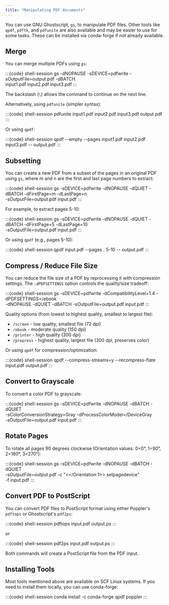 ```yaml
---
title: "Manipulating PDF documents"
---
```


You can use GNU Ghostscript, `gs`, to manipulate PDF files. Other tools
like `qpdf`, `pdftk`, and `pdfunite` are also available and may be easier
to use for some tasks. These can be installed via conda-forge if not
already available.

## Merge

You can merge multiple PDFs using `gs`:

:::{code} shell-session
gs -dNOPAUSE -sDEVICE=pdfwrite -sOutputFile=output.pdf -dBATCH \
    input1.pdf input2.pdf input3.pdf
:::

The backslash (`\`) allows the command to continue on the next line.

Alternatively, using `pdfunite` (simpler syntax):

:::{code} shell-session
pdfunite input1.pdf input2.pdf input3.pdf output.pdf
:::

Or using `qpdf`:

:::{code} shell-session
qpdf --empty --pages input1.pdf input2.pdf input3.pdf -- output.pdf
:::

## Subsetting

You can create a new PDF from a subset of the pages in an original
PDF using `gs`, where m and n are the first and last page numbers to extract:

:::{code} shell-session
gs -sDEVICE=pdfwrite -dNOPAUSE -dQUIET -dBATCH -dFirstPage=m -dLastPage=n \
    -sOutputFile=output.pdf input.pdf
:::

For example, to extract pages 5-10:

:::{code} shell-session
gs -sDEVICE=pdfwrite -dNOPAUSE -dQUIET -dBATCH -dFirstPage=5 -dLastPage=10 \
    -sOutputFile=output.pdf input.pdf
:::

Or using `qpdf` (e.g., pages 5-10):

:::{code} shell-session
qpdf input.pdf --pages . 5-10 -- output.pdf
:::

## Compress / Reduce File Size

You can reduce the file size of a PDF by reprocessing it with compression
settings. The `-dPDFSETTINGS` option controls the quality/size tradeoff:

:::{code} shell-session
gs -sDEVICE=pdfwrite -dCompatibilityLevel=1.4 -dPDFSETTINGS=/ebook \
    -dNOPAUSE -dQUIET -dBATCH -sOutputFile=output.pdf input.pdf
:::

Quality options (from lowest to highest quality, smallest to largest file):
- `/screen` - low quality, smallest file (72 dpi)
- `/ebook` - moderate quality (150 dpi)
- `/printer` - high quality (300 dpi)
- `/prepress` - highest quality, largest file (300 dpi, preserves color)

Or using `qpdf` for compression/optimization:

:::{code} shell-session
qpdf --compress-streams=y --recompress-flate input.pdf output.pdf
:::

## Convert to Grayscale

To convert a color PDF to grayscale:

:::{code} shell-session
gs -sDEVICE=pdfwrite -dNOPAUSE -dBATCH -dQUIET \
    -sColorConversionStrategy=Gray -dProcessColorModel=/DeviceGray \
    -sOutputFile=output.pdf input.pdf
:::

## Rotate Pages

To rotate all pages 90 degrees clockwise (Orientation values: 0=0°, 1=90°,
2=180°, 3=270°):

:::{code} shell-session
gs -sDEVICE=pdfwrite -dNOPAUSE -dBATCH -dQUIET \
    -sOutputFile=output.pdf -c "<</Orientation 1>> setpagedevice" \
    -f input.pdf
:::

## Convert PDF to PostScript

You can convert PDF files to PostScript format using either Poppler's
`pdftops` or Ghostscript's `pdf2ps`:

:::{code} shell-session
pdftops input.pdf output.ps
:::

or

:::{code} shell-session
pdf2ps input.pdf output.ps
:::

Both commands will create a PostScript file from the PDF input.

## Installing Tools

Most tools mentioned above are available on SCF Linux systems. If you need
to install them locally, you can use conda-forge:

:::{code} shell-session
conda install -c conda-forge qpdf poppler
:::
